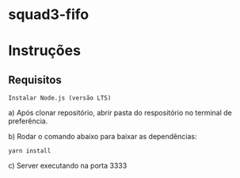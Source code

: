 # squad3-fifo

# Instruções
## Requisitos

```
Instalar Node.js (versão LTS)
```

a) Após clonar repositório, abrir pasta do respositório no terminal de preferência. 

b) Rodar o comando abaixo para baixar as dependências:

```
yarn install
```
c) Server executando na porta 3333
